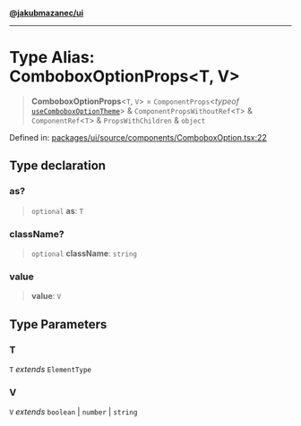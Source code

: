 [**@jakubmazanec/ui**](../README.md)

---

# Type Alias: ComboboxOptionProps\<T, V\>

> **ComboboxOptionProps**\<`T`, `V`\> = `ComponentProps`\<_typeof_
> [`useComboboxOptionTheme`](../variables/useComboboxOptionTheme.md)\> &
> `ComponentPropsWithoutRef`\<`T`\> & `ComponentRef`\<`T`\> & `PropsWithChildren` & `object`

Defined in:
[packages/ui/source/components/ComboboxOption.tsx:22](https://github.com/jakubmazanec/tools/blob/6fe16df773d5da14c29261ea934e72b3f99fabb7/packages/ui/source/components/ComboboxOption.tsx#L22)

## Type declaration

### as?

> `optional` **as**: `T`

### className?

> `optional` **className**: `string`

### value

> **value**: `V`

## Type Parameters

### T

`T` _extends_ `ElementType`

### V

`V` _extends_ `boolean` \| `number` \| `string`
